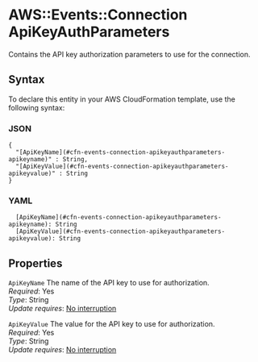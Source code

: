 # AWS::Events::Connection ApiKeyAuthParameters<a name="aws-properties-events-connection-apikeyauthparameters"></a>

Contains the API key authorization parameters to use for the connection\.

## Syntax<a name="aws-properties-events-connection-apikeyauthparameters-syntax"></a>

To declare this entity in your AWS CloudFormation template, use the following syntax:

### JSON<a name="aws-properties-events-connection-apikeyauthparameters-syntax.json"></a>

```
{
  "[ApiKeyName](#cfn-events-connection-apikeyauthparameters-apikeyname)" : String,
  "[ApiKeyValue](#cfn-events-connection-apikeyauthparameters-apikeyvalue)" : String
}
```

### YAML<a name="aws-properties-events-connection-apikeyauthparameters-syntax.yaml"></a>

```
  [ApiKeyName](#cfn-events-connection-apikeyauthparameters-apikeyname): String
  [ApiKeyValue](#cfn-events-connection-apikeyauthparameters-apikeyvalue): String
```

## Properties<a name="aws-properties-events-connection-apikeyauthparameters-properties"></a>

`ApiKeyName`  <a name="cfn-events-connection-apikeyauthparameters-apikeyname"></a>
The name of the API key to use for authorization\.  
*Required*: Yes  
*Type*: String  
*Update requires*: [No interruption](https://docs.aws.amazon.com/AWSCloudFormation/latest/UserGuide/using-cfn-updating-stacks-update-behaviors.html#update-no-interrupt)

`ApiKeyValue`  <a name="cfn-events-connection-apikeyauthparameters-apikeyvalue"></a>
The value for the API key to use for authorization\.  
*Required*: Yes  
*Type*: String  
*Update requires*: [No interruption](https://docs.aws.amazon.com/AWSCloudFormation/latest/UserGuide/using-cfn-updating-stacks-update-behaviors.html#update-no-interrupt)